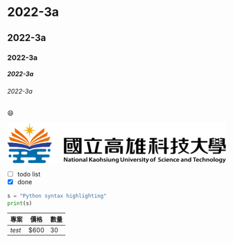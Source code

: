 # 2022-3a
## 2022-3a
### 2022-3a
##### 2022-3a
###### 2022-3a

😄

![NKUST](nkust.png)

- [ ] todo list
- [x] done
```python
s = "Python syntax highlighting"
print(s)
```
| 專案        | 價格   |  數量  |
| --------   |  -------- | -------- |
|*test*        |$600     |30|
